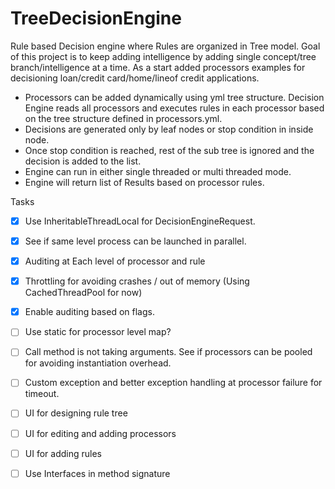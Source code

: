 # TreeDecisionEngine
Rule based Decision engine where Rules are organized in Tree model. Goal of this project is to keep adding intelligence by adding single concept/tree branch/intelligence at a time. As a start added processors examples for decisioning loan/credit card/home/lineof credit applications.
* Processors can be added dynamically using yml tree structure. Decision Engine reads all processors and executes rules in each processor based on the tree structure defined in processors.yml.
* Decisions are generated only by leaf nodes or stop condition in inside node.
* Once stop condition is reached, rest of the sub tree is ignored and the decision is added to the list.
* Engine can run in either single threaded or multi threaded mode.
* Engine will return list of Results based on processor rules.

Tasks
- [X] Use InheritableThreadLocal for DecisionEngineRequest.
- [X] See if same level process can be launched in parallel.
- [X] Auditing at Each level of processor and rule
- [X] Throttling for avoiding crashes / out of memory (Using CachedThreadPool for now)
- [X] Enable auditing based on flags.
- [ ] Use static for processor level map?
- [ ] Call method is not taking arguments. See if processors can be pooled for avoiding instantiation overhead. 
- [ ] Custom exception and better exception handling at processor failure for timeout.
- [ ] UI for designing rule tree
- [ ] UI for editing and adding processors 
- [ ] UI for adding rules
- [ ] Use Interfaces in method signature

